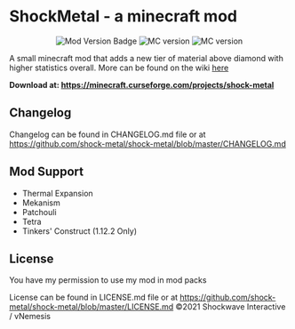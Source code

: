 # ShockMetal - a minecraft mod
<p align="center">
    <img src=https://img.shields.io/badge/Mod%20Version%20-1.2.0-blue.svg alt="Mod Version Badge" />
    <img src=https://img.shields.io/badge/Minecraft-1.16.5-green.svg alt="MC version" />
    <img src=https://img.shields.io/badge/Forge-36.1.0-orange.svg alt="MC version" />
</p>

A small minecraft mod that adds a new tier of material above diamond with higher statistics overall. More can be found on the wiki <a href=https://github.com/Shockwave-Interactive/ShockMetal/wiki > here </a>

**Download at: https://minecraft.curseforge.com/projects/shock-metal**

## Changelog
Changelog can be found in CHANGELOG.md file or at https://github.com/shock-metal/shock-metal/blob/master/CHANGELOG.md


## Mod Support
* Thermal Expansion
* Mekanism
* Patchouli
* Tetra
* Tinkers' Construct (1.12.2 Only)

## License
You have my permission to use my mod in mod packs

License can be found in LICENSE.md file or at https://github.com/shock-metal/shock-metal/blob/master/LICENSE.md
©2021 Shockwave Interactive / vNemesis
